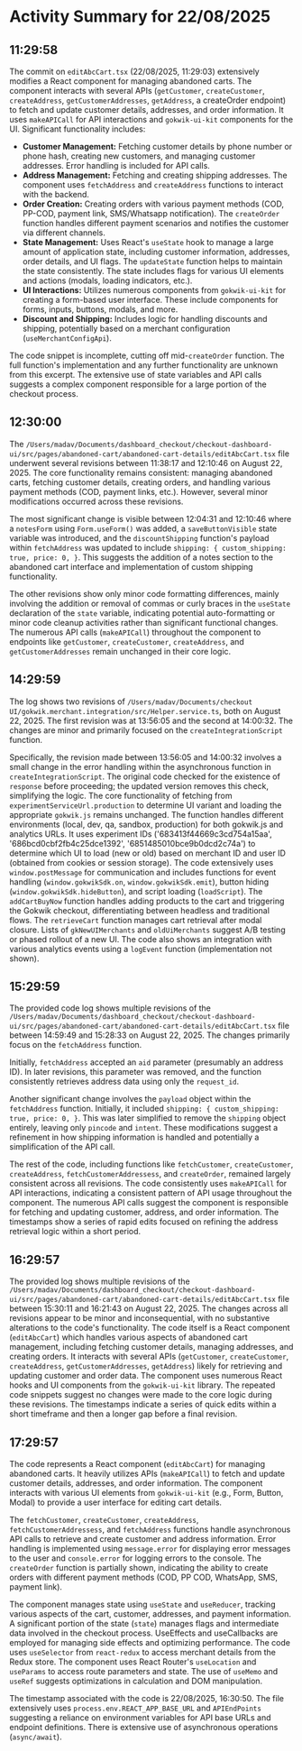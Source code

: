 # Activity Summary for 22/08/2025

## 11:29:58
The commit on `editAbcCart.tsx` (22/08/2025, 11:29:03) extensively modifies a React component for managing abandoned carts.  The component interacts with several APIs (`getCustomer`, `createCustomer`, `createAddress`, `getCustomerAddresses`, `getAddress`, a createOrder endpoint) to fetch and update customer details, addresses, and order information.  It uses `makeAPICall` for API interactions and `gokwik-ui-kit` components for the UI.  Significant functionality includes:

* **Customer Management:**  Fetching customer details by phone number or phone hash, creating new customers, and managing customer addresses.  Error handling is included for API calls.
* **Address Management:** Fetching and creating shipping addresses. The component uses `fetchAddress` and `createAddress` functions to interact with the backend.
* **Order Creation:** Creating orders with various payment methods (COD, PP-COD, payment link, SMS/Whatsapp notification).  The `createOrder` function handles different payment scenarios and notifies the customer via different channels.
* **State Management:** Uses React's `useState` hook to manage a large amount of application state, including customer information, addresses, order details, and UI flags.  The `updateState` function helps to maintain the state consistently.  The state includes flags for various UI elements and actions (modals, loading indicators, etc.).
* **UI Interactions:** Utilizes numerous components from `gokwik-ui-kit` for creating a form-based user interface.  These include components for forms, inputs, buttons, modals, and more.
* **Discount and Shipping:** Includes logic for handling discounts and shipping, potentially based on a merchant configuration (`useMerchantConfigApi`).


The code snippet is incomplete, cutting off mid-`createOrder` function.  The full function's implementation and any further functionality are unknown from this excerpt.  The extensive use of state variables and API calls suggests a complex component responsible for a large portion of the checkout process.


## 12:30:00
The `/Users/madav/Documents/dashboard_checkout/checkout-dashboard-ui/src/pages/abandoned-cart/abandoned-cart-details/editAbcCart.tsx` file underwent several revisions between 11:38:17 and 12:10:46 on August 22, 2025.  The core functionality remains consistent: managing abandoned carts, fetching customer details, creating orders, and handling various payment methods (COD, payment links, etc.).  However, several minor modifications occurred across these revisions.

The most significant change is visible between 12:04:31 and 12:10:46 where a `notesForm` using `Form.useForm()` was added,  a `saveButtonVisible` state variable was introduced, and the `discountShipping` function's payload within `fetchAddress` was updated to include  `shipping: { custom_shipping: true, price: 0, }`.  This suggests the addition of a notes section to the abandoned cart interface and implementation of custom shipping functionality.


The other revisions show only minor code formatting differences, mainly involving the addition or removal of commas or curly braces in the `useState` declaration of the `state` variable,  indicating potential auto-formatting or minor code cleanup activities rather than significant functional changes.  The numerous API calls (`makeAPICall`) throughout the component to endpoints like `getCustomer`, `createCustomer`, `createAddress`, and `getCustomerAddresses` remain unchanged in their core logic.


## 14:29:59
The log shows two revisions of `/Users/madav/Documents/checkout UI/gokwik.merchant.integration/src/Helper.service.ts`, both on August 22, 2025.  The first revision was at 13:56:05 and the second at 14:00:32.  The changes are minor and primarily focused on the `createIntegrationScript` function.

Specifically, the revision made between 13:56:05 and 14:00:32 involves a small change in the error handling within the asynchronous function in `createIntegrationScript`.  The original code checked for the existence of `response` before proceeding; the updated version removes this check, simplifying the logic.  The core functionality of fetching from `experimentServiceUrl.production` to determine UI variant and loading the appropriate `gokwik.js` remains unchanged. The function handles different environments (local, dev, qa, sandbox, production) for both gokwik.js and analytics URLs.  It uses experiment IDs ('683413f44669c3cd754a15aa', '686bcd0cbf2fb4c25dce1392', '6851485010bce9b0dcd2c74a') to determine which UI to load (new or old) based on merchant ID and user ID (obtained from cookies or session storage).  The code extensively uses `window.postMessage` for communication and includes functions for event handling (`window.gokwikSdk.on`, `window.gokwikSdk.emit`), button hiding (`window.gokwikSdk.hideButton`), and script loading (`loadScript`).  The `addCartBuyNow` function handles adding products to the cart and triggering the Gokwik checkout, differentiating between headless and traditional flows.  The `retrieveCart` function manages cart retrieval after modal closure.  Lists of `gkNewUIMerchants` and `oldUiMerchants` suggest A/B testing or phased rollout of a new UI.  The code also shows an integration with various analytics events using a `logEvent` function (implementation not shown).


## 15:29:59
The provided code log shows multiple revisions of the `/Users/madav/Documents/dashboard_checkout/checkout-dashboard-ui/src/pages/abandoned-cart/abandoned-cart-details/editAbcCart.tsx` file between 14:59:49 and 15:28:33 on August 22, 2025.  The changes primarily focus on the `fetchAddress` function.

Initially, `fetchAddress` accepted an `aid` parameter (presumably an address ID).  In later revisions, this parameter was removed, and the function consistently retrieves address data using only the `request_id`.

Another significant change involves the `payload` object within the `fetchAddress` function. Initially,  it included `shipping: { custom_shipping: true, price: 0, }`. This was later simplified to remove the `shipping` object entirely, leaving only `pincode` and `intent`.  These modifications suggest a refinement in how shipping information is handled and potentially a simplification of the API call.

The rest of the code, including functions like `fetchCustomer`, `createCustomer`, `createAddress`, `fetchCustomerAddressess`, and `createOrder`, remained largely consistent across all revisions.  The code consistently uses `makeAPICall` for API interactions, indicating a consistent pattern of API usage throughout the component.  The numerous API calls suggest the component is responsible for fetching and updating customer, address, and order information.  The timestamps show a series of rapid edits focused on refining the address retrieval logic within a short period.


## 16:29:57
The provided log shows multiple revisions of the `/Users/madav/Documents/dashboard_checkout/checkout-dashboard-ui/src/pages/abandoned-cart/abandoned-cart-details/editAbcCart.tsx` file between 15:30:11 and 16:21:43 on August 22, 2025.  The changes across all revisions appear to be minor and inconsequential, with no substantive alterations to the code's functionality.  The code itself is a React component (`editAbcCart`) which handles various aspects of abandoned cart management, including fetching customer details, managing addresses, and creating orders. It interacts with several APIs (`getCustomer`, `createCustomer`, `createAddress`, `getCustomerAddresses`, `getAddress`) likely for retrieving and updating customer and order data.  The component uses numerous React hooks and UI components from the `gokwik-ui-kit` library. The repeated code snippets suggest no changes were made to the core logic during these revisions.  The timestamps indicate a series of quick edits within a short timeframe and then a longer gap before a final revision.


## 17:29:57
The code represents a React component (`editAbcCart`) for managing abandoned carts.  It heavily utilizes APIs (`makeAPICall`) to fetch and update customer details, addresses, and order information.  The component interacts with various UI elements from `gokwik-ui-kit` (e.g., Form, Button, Modal) to provide a user interface for editing cart details.

The `fetchCustomer`, `createCustomer`, `createAddress`, `fetchCustomerAddressess`, and `fetchAddress` functions handle asynchronous API calls to retrieve and create customer and address information.  Error handling is implemented using `message.error` for displaying error messages to the user and `console.error` for logging errors to the console.  The `createOrder` function is partially shown, indicating the ability to create orders with different payment methods (COD, PP COD, WhatsApp, SMS, payment link).

The component manages state using `useState` and `useReducer`, tracking various aspects of the cart, customer, addresses, and payment information.  A significant portion of the state (`state`) manages flags and intermediate data involved in the checkout process.  UseEffects and useCallbacks are employed for managing side effects and optimizing performance.  The code uses `useSelector` from `react-redux` to access merchant details from the Redux store. The component uses React Router's `useLocation` and `useParams` to access route parameters and state.  The use of `useMemo` and `useRef` suggests optimizations in calculation and DOM manipulation.

The timestamp associated with the code is 22/08/2025, 16:30:50. The file extensively uses `process.env.REACT_APP_BASE_URL` and `APIEndPoints` suggesting a reliance on environment variables for API base URLs and endpoint definitions.  There is extensive use of asynchronous operations (`async/await`).
